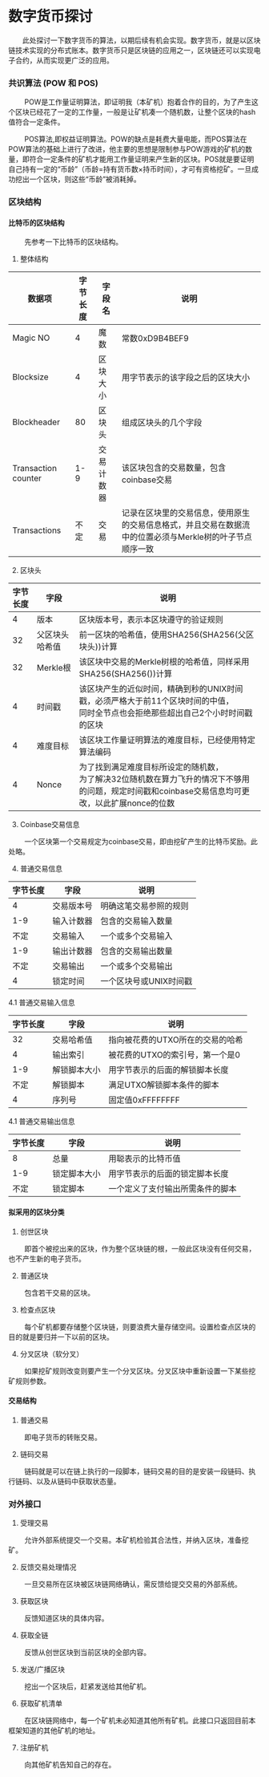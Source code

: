 数字货币探讨
===
&ensp;&ensp;&ensp;&ensp;此处探讨一下数字货币的算法，以期后续有机会实现。数字货币，就是以区块链技术实现的分布式账本。数字货币只是区块链的应用之一，区块链还可以实现电子合约，从而实现更广泛的应用。

### 共识算法 (POW 和 POS)

  &ensp;&ensp;&ensp;&ensp;
  POW是工作量证明算法，即证明我（本矿机）抱着合作的目的，为了产生这个区块已经花了一定的工作量，一般是让矿机凑一个随机数，让整个区块的hash值符合一定条件。
  
  &ensp;&ensp;&ensp;&ensp;
  POS算法,即权益证明算法。POW的缺点是耗费大量电能，而POS算法在POW算法的基础上进行了改进，他主要的思想是限制参与POW游戏的矿机的数量，即符合一定条件的矿机才能用工作量证明来产生新的区块。POS就是要证明自己持有一定的“币龄”（币龄=持有货币数×持币时间），才可有资格挖矿。一旦成功挖出一个区块，则这些“币龄”被消耗掉。

### 区块结构

#### 比特币的区块结构
  &ensp;&ensp;&ensp;&ensp;
  先参考一下比特币的区块结构。

1. 整体结构

数据项|字节长度|字段名|说明
-|-|-|-
Magic NO | 4 | 魔数 | 常数0xD9B4BEF9
Blocksize | 4 | 区块大小 | 用字节表示的该字段之后的区块大小
Blockheader | 80 | 区块头 | 组成区块头的几个字段
Transaction counter | 1-9 | 交易计数器 | 该区块包含的交易数量，包含coinbase交易
Transactions | 不定 | 交易 | 记录在区块里的交易信息，使用原生的交易信息格式，并且交易在数据流中的位置必须与Merkle树的叶子节点顺序一致

2. 区块头

字节长度 | 字段 | 说明
-|-|-
4 | 版本 | 区块版本号，表示本区块遵守的验证规则
32 | 父区块头哈希值 | 前一区块的哈希值，使用SHA256(SHA256(父区块头))计算
32 | Merkle根 | 该区块中交易的Merkle树根的哈希值，同样采用SHA256(SHA256())计算
4 | 时间戳 | 该区块产生的近似时间，精确到秒的UNIX时间戳，必须严格大于前11个区块时间的中值，<br>同时全节点也会拒绝那些超出自己2个小时时间戳的区块
4 | 难度目标 | 该区块工作量证明算法的难度目标，已经使用特定算法编码
4 | Nonce | 为了找到满足难度目标所设定的随机数，<br>为了解决32位随机数在算力飞升的情况下不够用的问题，规定时间戳和coinbase交易信息均可更改，以此扩展nonce的位数

3. Coinbase交易信息

&ensp;&ensp;&ensp;&ensp;
一个区块第一个交易规定为coinbase交易，即由挖矿产生的比特币奖励。此处略。

4. 普通交易信息

字节长度 | 字段 | 说明
-|-|-
4|交易版本号|明确这笔交易参照的规则
1-9|输入计数器|包含的交易输入数量
不定|交易输入|一个或多个交易输入
1-9|输出计数器|包含的交易输出数量
不定|交易输出|一个或多个交易输出
4|锁定时间|一个区块号或UNIX时间戳

4.1 普通交易输入信息

字节长度 | 字段 | 说明
-|-|-
32|交易哈希值|指向被花费的UTXO所在的交易的哈希
4|输出索引|被花费的UTXO的索引号，第一个是0
1-9|解锁脚本大小|用字节表示的后面的解锁脚本长度
不定|解锁脚本|满足UTXO解锁脚本条件的脚本
4|序列号|固定值0xFFFFFFFF

4.1 普通交易输出信息

字节长度 | 字段 | 说明
-|-|-
8|总量|用聪表示的比特币值
1-9|锁定脚本大小|用字节表示的后面的锁定脚本长度
不定|锁定脚本|一个定义了支付输出所需条件的脚本

#### 拟采用的区块分类

1. 创世区块

&ensp;&ensp;&ensp;&ensp;
即首个被挖出来的区块，作为整个区块链的根，一般此区块没有任何交易，也不产生新的电子货币。

2. 普通区块

&ensp;&ensp;&ensp;&ensp;
包含若干交易的区块。

3. 检查点区块

&ensp;&ensp;&ensp;&ensp;
每个矿机都要存储整个区块链，则要浪费大量存储空间。设置检查点区块的目的就是要归并一下以前的区块。

4. 分叉区块（软分叉）

&ensp;&ensp;&ensp;&ensp;
如果挖矿规则改变则要产生一个分叉区块。分叉区块中重新设置一下某些挖矿规则参数。

#### 交易结构
1. 普通交易

&ensp;&ensp;&ensp;&ensp;
即电子货币的转账交易。

2. 链码交易

&ensp;&ensp;&ensp;&ensp;
链码就是可以在链上执行的一段脚本，链码交易的目的是安装一段链码、执行链码、以及从链码中获取状态量。

### 对外接口
1. 受理交易

&ensp;&ensp;&ensp;&ensp;
允许外部系统提交一个交易。本矿机检验其合法性，并纳入区块，准备挖矿。

2. 反馈交易处理情况

&ensp;&ensp;&ensp;&ensp;
一旦交易所在区块被区块链网络确认，需反馈给提交交易的外部系统。

3. 获取区块

&ensp;&ensp;&ensp;&ensp;
反馈知道区块的具体内容。

4. 获取全链

&ensp;&ensp;&ensp;&ensp;
反馈从创世区块到当前区块的全部内容。

5. 发送/广播区块

&ensp;&ensp;&ensp;&ensp;
挖出一个区块后，赶紧发送给其他矿机。

6. 获取矿机清单

&ensp;&ensp;&ensp;&ensp;
在区块链网络中，每一个矿机未必知道其他所有矿机。此接口只返回目前本框架知道的其他矿机的地址。

7. 注册矿机

&ensp;&ensp;&ensp;&ensp;
向其他矿机告知自己的存在。


